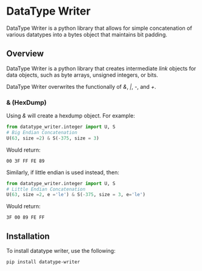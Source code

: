 # DataType Writer

DataType Writer is a python library that allows for simple concatenation of various datatypes into a bytes object that maintains bit padding. 

## Overview

DataType Writer is a python library that creates intermediate _link_ objects for data objects, such as byte arrays, unsigned integers, or bits.

DataType Writer overwrites the functionally of _&_, _|_, _-_, and _+_. 

### & (HexDump)

Using _&_ will create a hexdump object. For example:

```python
from datatype_writer.integer import U, S
# Big Endian Concatenation
U(63, size =2) & S(-375, size = 3)
```
Would return:
```
00 3F FF FE 89
```

Similarly, if little endian is used instead, then:

```python
from datatype_writer.integer import U, S
# Little Endian Concatenation
U(63, size =2, e ='le') & S(-375, size = 3, e='le')
```

Would return:
```
3F 00 89 FE FF
```

## Installation

To install datatype writer, use the following:
```commandline
pip install datatype-writer
```